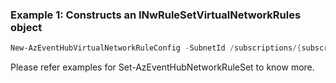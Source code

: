 ### Example 1: Constructs an INwRuleSetVirtualNetworkRules object 
```powershell
New-AzEventHubVirtualNetworkRuleConfig -SubnetId /subscriptions/{subscriptionId}/resourcegroups/myResourceGroup/providers/Microsoft.Network/virtualNetworks/myVirtualNetwork/subnets/default
```

Please refer examples for Set-AzEventHubNetworkRuleSet to know more.
